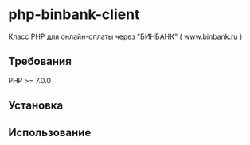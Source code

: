 # php-binbank-client
Класс PHP для онлайн-оплаты через "БИНБАНК" ( www.binbank.ru )

## Требования
PHP >= 7.0.0

## Установка

## Использование

